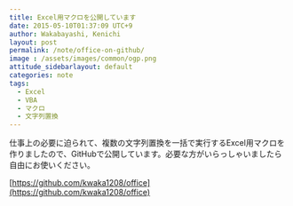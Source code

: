 ```yaml
---
title: Excel用マクロを公開しています
date: 2015-05-10T01:37:09 UTC+9
author: Wakabayashi, Kenichi
layout: post
permalink: /note/office-on-github/
image : /assets/images/common/ogp.png
attitude_sidebarlayout: default
categories: note
tags:
  - Excel
  - VBA
  - マクロ
  - 文字列置換
---
```

仕事上の必要に迫られて、複数の文字列置換を一括で実行するExcel用マクロを作りましたので、GitHubで公開しています。必要な方がいらっしゃいましたら自由にお使いください。

[https://github.com/kwaka1208/office](https://github.com/kwaka1208/office)
